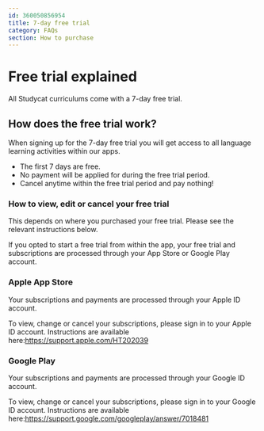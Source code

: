 ```yaml
---
id: 360050856954
title: 7-day free trial
category: FAQs
section: How to purchase
---
```

Free trial explained
====================

All Studycat curriculums come with a 7-day free trial. 

How does the free trial work?
-----------------------------

When signing up for the 7-day free trial you will get access to all language learning activities within our apps. 

* The first 7 days are free.
* No payment will be applied for during the free trial period.
* Cancel anytime within the free trial period and pay nothing!

### How to view, edit or cancel your free trial

This depends on where you purchased your free trial. Please see the relevant instructions below.

If you opted to start a free trial from within the app, your free trial and subscriptions are processed through your App Store or Google Play account.

### Apple App Store

Your subscriptions and payments are processed through your Apple ID account.

To view, change or cancel your subscriptions, please sign in to your Apple ID account. Instructions are available here:<https://support.apple.com/HT202039>

### Google Play

Your subscriptions and payments are processed through your Google ID account.

To view, change or cancel your subscriptions, please sign in to your Google ID account. Instructions are available here:<https://support.google.com/googleplay/answer/7018481>